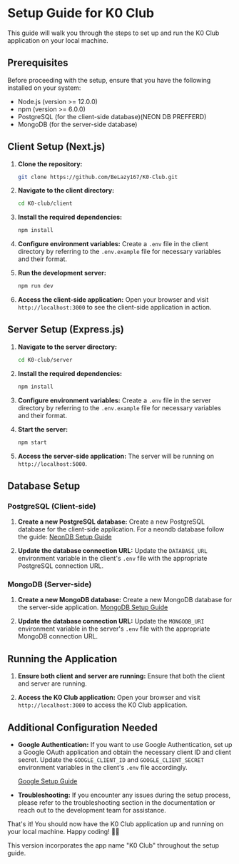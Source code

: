 # Setup Guide for K0 Club

This guide will walk you through the steps to set up and run the K0 Club application on your local machine.

## Prerequisites

Before proceeding with the setup, ensure that you have the following installed on your system:

-   Node.js (version >= 12.0.0)
-   npm (version >= 6.0.0)
-   PostgreSQL (for the client-side database)(NEON DB PREFFERD)
-   MongoDB (for the server-side database)

## Client Setup (Next.js)

1. **Clone the repository:**

    ```bash
    git clone https://github.com/BeLazy167/K0-Club.git
    ```

2. **Navigate to the client directory:**

    ```bash
    cd K0-club/client
    ```

3. **Install the required dependencies:**

    ```bash
    npm install
    ```

4. **Configure environment variables:**
   Create a `.env` file in the client directory by referring to the `.env.example` file for necessary variables and their format.

5. **Run the development server:**

    ```bash
    npm run dev
    ```

6. **Access the client-side application:**
   Open your browser and visit `http://localhost:3000` to see the client-side application in action.

## Server Setup (Express.js)

1. **Navigate to the server directory:**

    ```bash
    cd K0-club/server
    ```

2. **Install the required dependencies:**

    ```bash
    npm install
    ```

3. **Configure environment variables:**
   Create a `.env` file in the server directory by referring to the `.env.example` file for necessary variables and their format.

4. **Start the server:**

    ```bash
    npm start
    ```

5. **Access the server-side application:**
   The server will be running on `http://localhost:5000`.

## Database Setup

### PostgreSQL (Client-side)

1. **Create a new PostgreSQL database:**
   Create a new PostgreSQL database for the client-side application.
   For a neondb database follow the guide: [NeonDB Setup Guide](neon.md)

2. **Update the database connection URL:**
   Update the `DATABASE_URL` environment variable in the client's `.env` file with the appropriate PostgreSQL connection URL.

### MongoDB (Server-side)

1. **Create a new MongoDB database:**
   Create a new MongoDB database for the server-side application.
   [MongoDB Setup Guide](mongo.md)

2. **Update the database connection URL:**
   Update the `MONGODB_URI` environment variable in the server's `.env` file with the appropriate MongoDB connection URL.

## Running the Application

1. **Ensure both client and server are running:**
   Ensure that both the client and server are running.

2. **Access the K0 Club application:**
   Open your browser and visit `http://localhost:3000` to access the K0 Club application.

## Additional Configuration **Needed**

-   **Google Authentication:**
    If you want to use Google Authentication, set up a Google OAuth application and obtain the necessary client ID and client secret. Update the `GOOGLE_CLIENT_ID` and `GOOGLE_CLIENT_SECRET` environment variables in the client's `.env` file accordingly.

    [Google Setup Guide](googleauth.md)
    
-   **Troubleshooting:**
    If you encounter any issues during the setup process, please refer to the troubleshooting section in the documentation or reach out to the development team for assistance.

That's it! You should now have the K0 Club application up and running on your local machine. Happy coding! 🚀🥊

This version incorporates the app name "K0 Club" throughout the setup guide.
